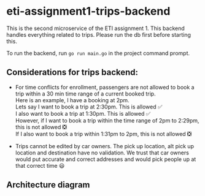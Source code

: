 # eti-assignment1-trips-backend

This is the second microservice of the ETI assignment 1. This backend handles everything related to trips. Please run the db first before starting this.

To run the backend, run `go run main.go` in the project command prompt.

## Considerations for trips backend:
- For time conflicts for enrollment, passengers are not allowed to book a trip within a 30 min time range of a current booked trip.<br>
  Here is an example, I have a booking at 2pm.<br>
  Lets say I want to book a trip at 2:30pm. This is allowed ✅<br>
  I also want to book a trip at 1:30pm. This is allowed ✅<br>
  However, if I want to book a trip within the time range of 2pm to 2:29pm, this is not allowed ❎<br>
  If I also want to book a trip within 1:31pm to 2pm, this is not allowed ❎<br>

- Trips cannot be edited by car owners. The pick up location, alt pick up location and destination have no validation. We trust that car owners would put accurate and correct addresses and would pick people up at that correct time 😃

## Architecture diagram

